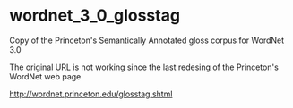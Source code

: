 # wordnet_3_0_glosstag
Copy of the Princeton's Semantically Annotated gloss corpus for WordNet 3.0

The original URL is not working since the last redesing of the Princeton's WordNet web page

http://wordnet.princeton.edu/glosstag.shtml
